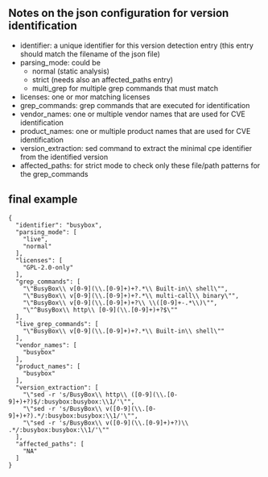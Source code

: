 ## Notes on the json configuration for version identification
* identifier: a unique identifier for this version detection entry (this entry should match the filename of the json file)
* parsing_mode: could be
  * normal (static analysis)
  * strict (needs also an affected_paths entry)
  * multi_grep for multiple grep commands that must match
* licenses: one or mor matching licenses
* grep_commands: grep commands that are executed for identification
* vendor_names: one or multiple vendor names that are used for CVE identification
* product_names: one or multiple product names that are used for CVE identification
* version_extraction: sed command to extract the minimal cpe identifier from the identified version
* affected_paths: for strict mode to check only these file/path patterns for the grep_commands

## final example

```
{
  "identifier": "busybox",
  "parsing_mode": [
    "live",
    "normal"
  ],
  "licenses": [
    "GPL-2.0-only"
  ],
  "grep_commands": [
    "\"BusyBox\\ v[0-9](\\.[0-9]+)+?.*\\ Built-in\\ shell\"",
    "\"BusyBox\\ v[0-9](\\.[0-9]+)+?.*\\ multi-call\\ binary\"",
    "\"BusyBox\\ v[0-9](\\.[0-9]+)+?\\ \\([0-9]+-.*\\)\"",
    "\"^BusyBox\\ http\\ [0-9](\\.[0-9]+)+?$\""
  ],
  "live_grep_commands": [
    "\"BusyBox\\ v[0-9](\\.[0-9]+)+?.*\\ Built-in\\ shell\""
  ],
  "vendor_names": [
    "busybox"
  ],
  "product_names": [
    "busybox"
  ],
  "version_extraction": [
    "\"sed -r 's/BusyBox\\ http\\ ([0-9](\\.[0-9]+)+?)$/:busybox:busybox:\\1/'\"",
    "\"sed -r 's/BusyBox\\ v([0-9](\\.[0-9]+)+?).*/:busybox:busybox:\\1/'\"",
    "\"sed -r 's/BusyBox\\ v([0-9](\\.[0-9]+)+?)\\ .*/:busybox:busybox:\\1/'\""
  ],
  "affected_paths": [
    "NA"
  ]
}
```
